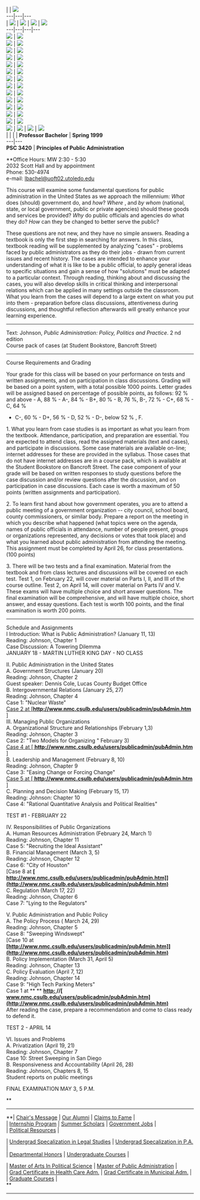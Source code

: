   |   | ![](../../images/pg-ban.gif)  
---|---|---  
| ![](../fac_sl/shim.gif) | ![](../fac_sl/shim.gif) | ![](../fac_sl/shim.gif)
| ![](../fac_sl/shim.gif)  
---|---|---|---  
![](../fac_sl/fc_r01_c1.gif) | ![](../fac_sl/shim.gif)  
[![](../fac_sl/fc_r02_c1.gif)](../../ugrad/ugrad.htm) |
![](../fac_sl/shim.gif)  
![](../fac_sl/fc_r03_c1.gif) | ![](../fac_sl/shim.gif)  
[![](../fac_sl/fc_r04_c1.gif)](../../ugrad/int_rel.htm) |
![](../fac_sl/shim.gif)  
![](../fac_sl/fc_r05_c1.gif) | ![](../fac_sl/shim.gif)  
[![](../fac_sl/fc_r06_c1.gif)](../../ugrad/prelaw.htm) |
![](../fac_sl/shim.gif)  
![](../fac_sl/fc_r07_c1.gif) | ![](../fac_sl/shim.gif)  
[![](../fac_sl/fc_r08_c1.gif)](../../grad/grad.htm) | ![](../fac_sl/shim.gif)  
![](../fac_sl/fc_r09_c1.gif) | ![](../fac_sl/shim.gif)  
[![](../fac_sl/fc_r10_c1.gif)](../faculty.htm) | ![](../fac_sl/shim.gif)  
![](../fac_sl/fc_r11_c1.gif) | ![](../fac_sl/shim.gif)  
[![](../fac_sl/fc_r12_c1.gif)](../../pshome.htm) | ![](../fac_sl/shim.gif)  
![](../fac_sl/fc_r13_c1.gif) | ![](../fac_sl/shim.gif)  
![](../fac_sl/fc_r14_c1.gif) |
[![](../fac_sl/fc_r14_c2.gif)](mailto:mdowd@utoledo.edu) |
![](../fac_sl/fc_r14_c3.gif) | ![](../fac_sl/shim.gif)  
  |  |  |  |  **Professor Bachelor** |  **Spring 1999**  
---|---  
**PSC 3420** |  **Principles of Public Administration**  
  
 **Office Hours: MW 2:30 - 5:30  
2032 Scott Hall and by appointment  
Phone: 530-4974  
e-mail: [lbachel@uoft02.utoledo.edu](mailto:lbachel@uoft02.utoledo.edu)

This course will examine some fundamental questions for public administration
in the United States as we approach the millennium: _What_ does (should)
government do, and _how_? _Where_ , and _by whom_ (national, state, or local
government, public or private agencies) should these goods and services be
provided? _Why_ do public officials and agencies do what they do? _How_ can
they be changed to better serve the public?

These questions are not new, and they have no simple answers. Reading a
textbook is only the first step in searching for answers. In this class,
textbook reading will be supplemented by analyzing "cases" - problems faced by
public administrators as they do their jobs - drawn from current issues and
recent history. The cases are intended to enhance your understanding of what
it is like to be a public official, to apply general ideas to specific
situations and gain a sense of how "solutions" must be adapted to a particular
context. Through reading, thinking about and discussing the cases, you will
also develop skills in critical thinking and interpersonal relations which can
be applied in many settings outside the classroom. What you learn from the
cases will depend to a large extent on what you put into them - preparation
before class discussions, attentiveness during discussions, and thoughtful
reflection afterwards will greatly enhance your learning experience.

* * *

Text: Johnson, _Public Administration: Policy, Politics and Practice_. 2 nd
edition  
Course pack of cases (at Student Bookstore, Bancroft Street)

* * *

Course Requirements and Grading

Your grade for this class will be based on your performance on tests and
written assignments, and on participation in class discussions. Grading will
be based on a point system, with a total possible 1000 points. Letter grades
will be assigned based on percentage of possible points, as follows: 92 % and
above - A, 88 % - A-, 84 % - B+, 80 % - B, 76 %, B-, 72 % - C+, 68 % - C, 64 %
- C-, 60 % - D+, 56 % - D, 52 % - D-, below 52 % , F.

1\. What you learn from case studies is as important as what you learn from
the textbook. Attendance, participation, and preparation are essential. You
are expected to attend class, read the assigned materials (text and cases),
and participate in discussions. Some case materials are available on-line;
internet addresses for these are provided in the syllabus. Those cases that do
not have internet addresses are in a course pack, which is available at the
Student Bookstore on Bancroft Street. The case component of your grade will be
based on written responses to study questions before the case discussion
and/or review questions after the discussion, and on participation in case
discussions. Each case is worth a maximum of 50 points (written assignments
and participation).

2\. To learn first hand about how government operates, you are to attend a
public meeting of a government organization -- city council, school board,
county commissioners, or similar body. Prepare a report on the meeting in
which you describe what happened (what topics were on the agenda, names of
public officials in attendance, number of people present, groups or
organizations represented, any decisions or votes that took place) and what
you learned about public administration from attending the meeting. This
assignment must be completed by April 26, for class presentations. (100
points)  
    
3\. There will be two tests and a final examination. Material from the
textbook and from class lectures and discussions will be covered on each test.
Test 1, on February 22, will cover material on Parts I, II, and III of the
course outline. Test 2, on April 14, will cover material on Parts IV and V.
These exams will have multiple choice and short answer questions. The final
examination will be comprehensive, and will have multiple choice, short
answer, and essay questions. Each test is worth 100 points, and the final
examination is worth 200 points.

* * *

Schedule and Assignments  
I Introduction: What is Public Administration? (January 11, 13)  
Reading: Johnson, Chapter 1  
Case Discussion: A Towering Dilemma  
JANUARY 18 - MARTIN LUTHER KING DAY - NO CLASS

II. Public Administration in the United States  
A. Government Structures (January 20)  
Reading: Johnson, Chapter 2  
Guest speaker: Dennis Cole, Lucas County Budget Office  
B. Intergovernmental Relations (January 25, 27)  
Reading: Johnson, Chapter 4  
Case 1: "Nuclear Waste"  
[Case 2 at [**http://www.nmc.csulb.edu/users/publicadmin/pubAdmin.htm**
]](http://www.nmc.csulb.edu/users/publicadmin/pubAdmin.htm)  
III. Managing Public Organizations  
A. Organizational Structure and Relationships (February 1,3)  
 Reading: Johnson, Chapter 3  
Case 2: "Two Models for Organizing " February 3)  
[Case 4 at [ **http://www.nmc.csulb.edu/users/publicadmin/pubAdmin.htm**
]](http://www.nmc.csulb.edu/users/publicadmin/pubAdmin.htm)  
B. Leadership and Management (February 8, 10)  
Reading: Johnson, Chapter 9  
Case 3: "Easing Change or Forcing Change"  
[Case 5 at [ **http://www.nmc.csulb.edu/users/publicadmin/pubAdmin.htm**
]](http://www.nmc.csulb.edu/users/publicadmin/pubAdmin.htm)  
 C. Planning and Decision Making (February 15, 17)  
 Reading: Johnson: Chapter 10  
Case 4: "Rational Quantitative Analysis and Political Realities"

TEST #1 - FEBRUARY 22  
    
IV. Responsibilities of Public Organizations  
 A. Human Resources Administration (February 24, March 1)  
 Reading: Johnson, Chapter 11  
Case 5: "Recruiting the Ideal Assistant"  
B. Financial Management (March 3, 5)  
Reading: Johnson, Chapter 12  
Case 6: "City of Houston"  
[Case 8 at **[
http://www.nmc.csulb.edu/users/publicadmin/pubAdmin.htm]](http://www.nmc.csulb.edu/users/publicadmin/pubAdmin.htm)**  
C. Regulation (March 17, 22)  
Reading: Johnson, Chapter 6  
Case 7: "Lying to the Regulators"  
    
V. Public Administration and Public Policy  
A. The Policy Process ( March 24, 29)  
Reading: Johnson, Chapter 5  
Case 8: "Sweeping Windswept"  
[Case 10 at
**[http://www.nmc.csulb.edu/users/publicadmin/pubAdmin.htm]](http://www.nmc.csulb.edu/users/publicadmin/pubAdmin.htm)**  
B. Policy Implementation (March 31, April 5)  
Reading: Johnson, Chapter 13  
C. Policy Evaluation (April 7, 12)  
Reading: Johnson, Chapter 14  
Case 9: "High Tech Parking Meters"  
Case 1 at ** ** **[http:
](http://www.nmc.csulb.edu/users/publicadmin/pubAdmin.htm)//[
www.nmc.csulb.edu/users/publicadmin/pubAdmin.htm](http://www.nmc.csulb.edu/users/publicadmin/pubAdmin.htm)**  
After reading the case, prepare a recommendation and come to class ready to
defend it.

TEST 2 - APRIL 14  
    
VI. Issues and Problems  
A. Privatization (April 19, 21)  
Reading: Johnson, Chapter 7  
Case 10: Street Sweeping in San Diego  
B. Responsiveness and Accountability (April 26, 28)  
 Reading: Johnson, Chapters 8, 15  
Student reports on public meetings  
    
FINAL EXAMINATION MAY 3, 5 P.M.

**  
  
* * *

**|  [Chair's Message](../../info/chair.htm) |  [Our
Alumni](../../info/alumni.htm) |  [Claims to Fame](../../info/fame.htm) |  
| [Internship Program](../../ugrad/interns.htm) |  [Summer
Scholars](../../ugrad/summer.htm) |  [Government Jobs](../../info/jobs.htm) |  
| [Political Resources](../../info/resources.htm) |  

| [Undergrad Specalization in Legal Studies](../../ugrad/legal.htm) |
[Undergrad Specalization in P.A.](../../ugrad/pub_adm.htm) |  
| [Departmental Honors](../../ugrad/dept_hon.htm) |  [Undergraduate
Courses](../../ugrad/u_crs.htm) |

| [Master of Arts In Political Science](../../grad/ma.htm) |  [Master of
Public Administration](../../grad/mpa.htm) |  
| [Grad Certificate in Health Care Adm.](../../grad/health.htm) |  [Grad
Certificate in Municipal Adm.](../../grad/mun_adm.htm) |  
| [Graduate Courses](../../grad/g_crs.htm) |  
**

* * *  
  


